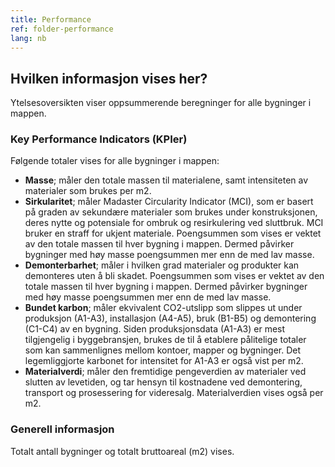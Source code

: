 ```yaml
---
title: Performance
ref: folder-performance
lang: nb
---
```


## Hvilken informasjon vises her?
Ytelsesoversikten viser oppsummerende beregninger for alle bygninger i mappen.

### Key Performance Indicators (KPIer)
Følgende totaler vises for alle bygninger i mappen:

- **Masse**; måler den totale massen til materialene, samt intensiteten av materialer som brukes per m2.
- **Sirkularitet**; måler Madaster Circularity Indicator (MCI), som er basert på graden av sekundære materialer som brukes under konstruksjonen, deres nytte og potensiale for ombruk og resirkulering ved sluttbruk. MCI bruker en straff for ukjent materiale. Poengsummen som vises er vektet av den totale massen til hver bygning i mappen. Dermed påvirker bygninger med høy masse poengsummen mer enn de med lav masse.
- **Demonterbarhet**; måler i hvilken grad materialer og produkter kan demonteres uten å bli skadet. Poengsummen som vises er vektet av den totale massen til hver bygning i mappen. Dermed påvirker bygninger med høy masse poengsummen mer enn de med lav masse.
- **Bundet karbon**; måler ekvivalent CO2-utslipp som slippes ut under produksjon (A1-A3), installasjon (A4-A5), bruk (B1-B5) og demontering (C1-C4) av en bygning. Siden produksjonsdata (A1-A3) er mest tilgjengelig i byggebransjen, brukes de til å etablere pålitelige totaler som kan sammenlignes mellom kontoer, mapper og bygninger. Det legemliggjorte karbonet for intensitet for A1-A3 er også vist per m2.
- **Materialverdi**; måler den fremtidige pengeverdien av materialer ved slutten av levetiden, og tar hensyn til kostnadene ved demontering, transport og prosessering for videresalg. Materialverdien vises også per m2.

### Generell informasjon
Totalt antall bygninger og totalt bruttoareal (m2) vises.